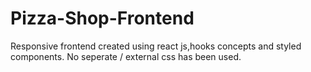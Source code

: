 # Pizza-Shop-Frontend
Responsive frontend created using react js,hooks concepts and styled components. No seperate / external css has been used.
